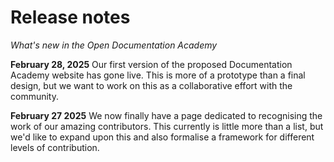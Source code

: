 # Release notes

_What's new in the Open Documentation Academy_

**February 28, 2025** Our first version of the proposed Documentation Academy website has gone live. This is more of a prototype than a final design, but we want to work on this as a collaborative effort with the community.

**February 27 2025** We now finally have a page dedicated to recognising the work of our amazing contributors. This currently is little more than a list, but we'd like to expand upon this and also formalise a framework for different levels of contribution.
